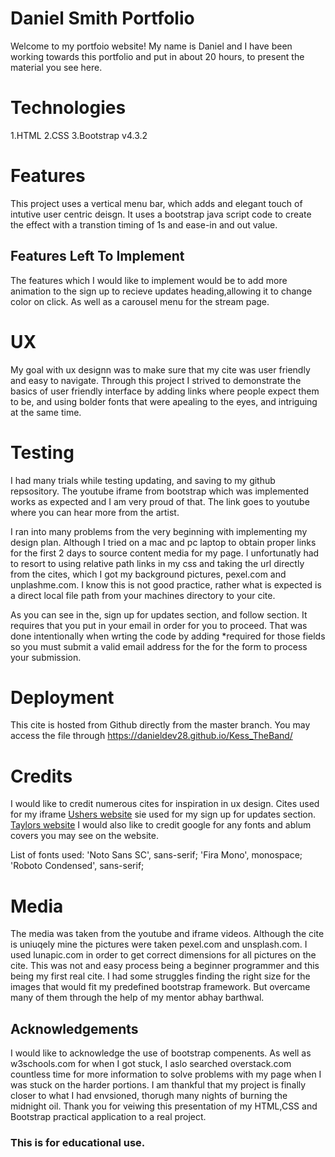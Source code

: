 # Daniel Smith Portfolio

Welcome to my portfoio website! My name is Daniel and I have been working
towards this portfolio and put in about 20 hours, to present the material you see
here.

# Technologies

1.HTML
2.CSS
3.Bootstrap v4.3.2

# Features

This project uses a vertical menu bar, which adds and elegant touch of intutive
user centric deisgn. It uses a bootstrap java script code to create the effect 
with a transtion timing of 1s and ease-in and out value.

## Features Left To Implement

The features which I would like to implement would be to add 
more animation to the sign up to recieve updates heading,allowing it to change 
color on click. As well as a carousel menu for the stream page.

# UX

My goal with ux designn was to make sure that my cite was user friendly and 
easy to navigate. Through this project I strived to demonstrate the basics
of user friendly interface by adding links where people expect them to be, and 
using bolder fonts that were apealing to the eyes, and intriguing at the same
time.

# Testing

I had many trials while testing updating, and saving to my github repsository.
The youtube iframe from bootstrap which was implemented works as expected 
and I am very proud of that. The link goes to youtube where you can hear more
from the artist.

I ran into many problems from the very beginning with implementing my design 
plan. Although I tried on a mac and pc laptop to obtain proper links for 
the first 2 days to source content media for my page. I unfortunatly had to resort 
to using relative path links in my css and taking the url directly from the 
cites, which I got my background pictures, pexel.com and unplashme.com. I know 
this is not good practice, rather what is expected is a direct local file path 
from your machines directory to your cite.

As you can see in the, sign up for updates section, and follow section. It 
requires that you put in your email in order for you to proceed. That was done 
intentionally when wrting the code by adding *required for those fields so you
must submit a valid email address for the for the form to process your
submission.

# Deployment

This cite is hosted from Github directly from the master branch.
You may access the file through https://danieldev28.github.io/Kess_TheBand/

# Credits 

I would like to credit numerous cites for inspiration in ux design.
Cites used for my iframe <a href="http://www.usherworld.com/">Ushers website</a> 
sie used for my sign up for updates section.
<a href="https://www.taylorswift.com/">Taylors website</a> 
I would also like to credit google for any fonts and ablum covers you may see 
on the website.

List of fonts used:
 'Noto Sans SC', sans-serif;
 'Fira Mono', monospace;
 'Roboto Condensed', sans-serif;

# Media 

The media was taken from the youtube and iframe videos. Although 
the cite is uniuqely mine the pictures were taken 
pexel.com and unsplash.com. I used lunapic.com in order to get correct
dimensions for all pictures on the cite. This was not and easy process being a
beginner programmer and this being my first real cite. I had some struggles 
finding the right size for the images that would fit my predefined bootstrap 
framework. But overcame many of them through the help of my mentor abhay barthwal.

## Acknowledgements

I would like to acknowledge the use of bootstrap compenents. As well as 
w3schools.com for when I got stuck, I aslo searched overstack.com countless
time for more information to solve problems with my page when I was stuck 
on the harder portions. I am thankful that my project is finally closer to what 
I had envsioned, thorugh many nights of burning the midnight oil. Thank you for
veiwing this presentation of my HTML,CSS and Bootstrap practical application to 
a real project. 

### This is for educational use.






